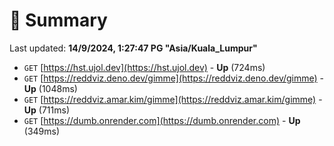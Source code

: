 # 📖 Summary
Last updated: **14/9/2024, 1:27:47 PG "Asia/Kuala_Lumpur"**

- `GET` [https://hst.ujol.dev](https://hst.ujol.dev) - **Up** (724ms)
- `GET` [https://reddviz.deno.dev/gimme](https://reddviz.deno.dev/gimme) - **Up** (1048ms)
- `GET` [https://reddviz.amar.kim/gimme](https://reddviz.amar.kim/gimme) - **Up** (711ms)
- `GET` [https://dumb.onrender.com](https://dumb.onrender.com) - **Up** (349ms)
